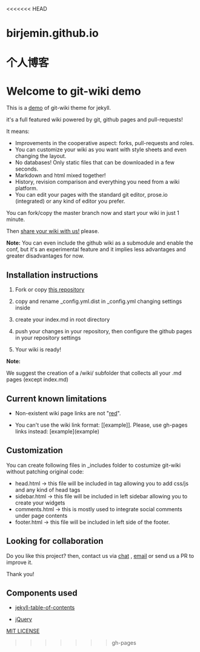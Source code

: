 <<<<<<< HEAD
# birjemin.github.io
个人博客
=======
# Welcome to git-wiki demo

This is a [demo](wiki/Demo.md) of git-wiki theme for jekyll.

it's a full featured wiki powered by git, github pages and pull-requests!

It means: 

* Improvements in the cooperative aspect: forks, pull-requests and roles.
* You can customize your wiki as you want with style sheets and even changing the layout.
* No databases! Only static files that can be downloaded in a few seconds.
* Markdown and html mixed together!
* History, revision comparison and everything you need from a wiki platform.
* You can edit your pages with the standard git editor, prose.io (integrated) or any kind of editor you prefer.

You can fork/copy the master branch now and start your wiki in just 1 minute.

Then [share your wiki with us!](wiki/Showreel.md) please.

**Note:**
You can even include the github wiki as a submodule and enable the conf, but it's an experimental feature and it implies less advantages and greater disadvantages for now.

## Installation instructions

1. Fork or copy [this repository](https://github.com/drassil/git-wiki)

2. copy and rename _config.yml.dist in _config.yml changing settings inside

3. create your index.md in root directory

4. push your changes in your repository, then configure the github pages in your repository settings

5. Your wiki is ready!

**Note:**

We suggest the creation of a /wiki/ subfolder that collects all your .md pages (except index.md)

## Current known limitations

* Non-existent wiki page links are not "[red](wiki/red.md)".

* You can't use the wiki link format: [[example]]. Please, use gh-pages links instead: \[example\](example) 

## Customization

You can create following files in _includes folder to costumize git-wiki without patching original code:

* head.html  -> this file will be included in <head> tag allowing you to add css/js and any kind of head tags
* sidebar.html -> this file will be included in left sidebar allowing you to create your widgets
* comments.html -> this is mostly used to integrate social comments under page contents
* footer.html -> this file will be included in left side of the footer.

## Looking for collaboration

Do you like this project? then, contact us via [chat](https://gitter.im/Drassil/general?utm_source=share-link&utm_medium=link&utm_campaign=share-link) , <a href="mailto:staff-drassil@googlegroups.com">email</a>  or send us a PR to improve it.

Thank you!

## Components used

- [jekyll-table-of-contents](https://github.com/ghiculescu/jekyll-table-of-contents)

- [jQuery](https://jquery.com/)


[MIT LICENSE](LICENSE)
>>>>>>> gh-pages
